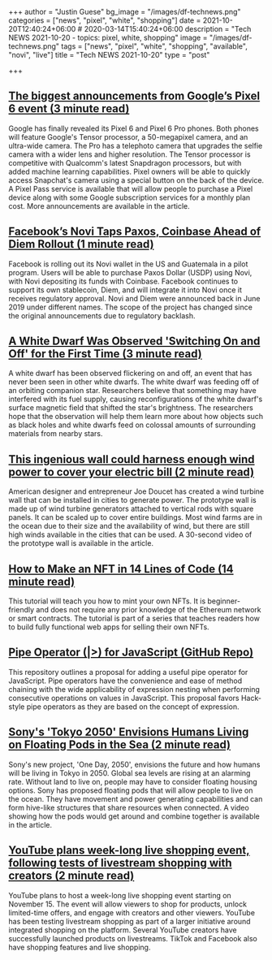 +++
author = "Justin Guese"
bg_image = "/images/df-technews.png"
categories = ["news", "pixel", "white", "shopping"]
date = 2021-10-20T12:40:24+06:00 # 2020-03-14T15:40:24+06:00
description = "Tech NEWS 2021-10-20 - topics: pixel, white, shopping"
image = "/images/df-technews.png"
tags = ["news", "pixel", "white", "shopping", "available", "novi", "live"]
title = "Tech NEWS 2021-10-20"
type = "post"

+++

## [The biggest announcements from Google’s Pixel 6 event (3 minute read)](https://www.theverge.com/2021/10/19/22713338/google-pixel-6-event-top-announcements-tensor-processor-snapchat-pass)

Google has finally revealed its Pixel 6 and Pixel 6 Pro phones. Both phones will feature Google's Tensor processor, a 50-megapixel camera, and an ultra-wide camera. The Pro has a telephoto camera that upgrades the selfie camera with a wider lens and higher resolution. The Tensor processor is competitive with Qualcomm's latest Snapdragon processors, but with added machine learning capabilities. Pixel owners will be able to quickly access Snapchat's camera using a special button on the back of the device. A Pixel Pass service is available that will allow people to purchase a Pixel device along with some Google subscription services for a monthly plan cost. More announcements are available in the article.

## [Facebook’s Novi Taps Paxos, Coinbase Ahead of Diem Rollout (1 minute read)](https://www.coindesk.com/business/2021/10/19/facebooks-novi-taps-paxos-coinbase-ahead-of-diem-rollout/)

Facebook is rolling out its Novi wallet in the US and Guatemala in a pilot program. Users will be able to purchase Paxos Dollar (USDP) using Novi, with Novi depositing its funds with Coinbase. Facebook continues to support its own stablecoin, Diem, and will integrate it into Novi once it receives regulatory approval. Novi and Diem were announced back in June 2019 under different names. The scope of the project has changed since the original announcements due to regulatory backlash.

## [A White Dwarf Was Observed 'Switching On and Off' for the First Time (3 minute read)](https://interestingengineering.com/a-white-dwarf-was-observed-switching-on-and-off-for-the-first-time)

A white dwarf has been observed flickering on and off, an event that has never been seen in other white dwarfs. The white dwarf was feeding off of an orbiting companion star. Researchers believe that something may have interfered with its fuel supply, causing reconfigurations of the white dwarf's surface magnetic field that shifted the star's brightness. The researchers hope that the observation will help them learn more about how objects such as black holes and white dwarfs feed on colossal amounts of surrounding materials from nearby stars.

## [This ingenious wall could harness enough wind power to cover your electric bill (2 minute read)](https://www.fastcompany.com/90687369/this-ingenious-wall-could-harness-enough-wind-power-to-cover-your-electric-bill)

American designer and entrepreneur Joe Doucet has created a wind turbine wall that can be installed in cities to generate power. The prototype wall is made up of wind turbine generators attached to vertical rods with square panels. It can be scaled up to cover entire buildings. Most wind farms are in the ocean due to their size and the availability of wind, but there are still high winds available in the cities that can be used. A 30-second video of the prototype wall is available in the article.

## [How to Make an NFT in 14 Lines of Code (14 minute read)](https://www.freecodecamp.org/news/how-to-make-an-nft/)

This tutorial will teach you how to mint your own NFTs. It is beginner-friendly and does not require any prior knowledge of the Ethereum network or smart contracts. The tutorial is part of a series that teaches readers how to build fully functional web apps for selling their own NFTs.

## [Pipe Operator (|>) for JavaScript (GitHub Repo)](https://github.com/tc39/proposal-pipeline-operator)

This repository outlines a proposal for adding a useful pipe operator for JavaScript. Pipe operators have the convenience and ease of method chaining with the wide applicability of expression nesting when performing consecutive operations on values in JavaScript. This proposal favors Hack-style pipe operators as they are based on the concept of expression.

## [Sony's 'Tokyo 2050' Envisions Humans Living on Floating Pods in the Sea (2 minute read)](https://interestingengineering.com/sonys-tokyo-2050-envisions-humans-living-on-floating-pods-in-the-sea)

Sony's new project, 'One Day, 2050', envisions the future and how humans will be living in Tokyo in 2050. Global sea levels are rising at an alarming rate. Without land to live on, people may have to consider floating housing options. Sony has proposed floating pods that will allow people to live on the ocean. They have movement and power generating capabilities and can form hive-like structures that share resources when connected. A video showing how the pods would get around and combine together is available in the article.

## [YouTube plans week-long live shopping event, following tests of livestream shopping with creators (2 minute read)](https://techcrunch.com/2021/10/19/youtube-plans-week-long-live-shopping-event-following-tests-of-livestream-shopping-with-creators//1/0100017c9d2cf174-a78af088-75b8-4399-89bd-d65a0900396a-000000/mnXFoMLUBp4fo7q0o-V9fNInzn97cwYUc6QZmeM9iog=219)

YouTube plans to host a week-long live shopping event starting on November 15. The event will allow viewers to shop for products, unlock limited-time offers, and engage with creators and other viewers. YouTube has been testing livestream shopping as part of a larger initiative around integrated shopping on the platform. Several YouTube creators have successfully launched products on livestreams. TikTok and Facebook also have shopping features and live shopping.

